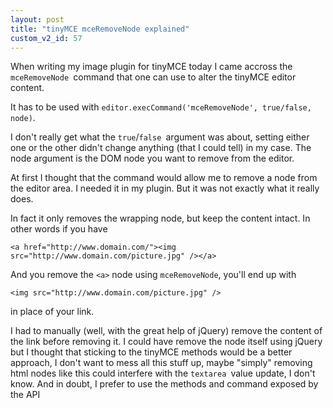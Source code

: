 ```yaml
---
layout: post
title: "tinyMCE mceRemoveNode explained"
custom_v2_id: 57
---
```


<p>When writing my image plugin for tinyMCE today I came accross the <code>mceRemoveNode </code>command that one can use to alter the tinyMCE editor content.</p>
<p>It has to be used with <code>editor.execCommand('mceRemoveNode', true/false, node)</code>.</p>
<p>I don't really get what the <code>true</code>/<code>false </code>argument was about, setting either one or the other didn't change anything (that I could tell) in my case. The node argument is the DOM node you want to remove from the editor.</p>
<p>At first I thought that the command would allow me to remove a node from the editor area. I needed it in my plugin. But it was not exactly what it really does.</p>
<p>In fact it only removes the wrapping node, but keep the content intact. In other words if you have</p>
<pre lang="html"><code lang="html">&lt;a href="http://www.domain.com/"&gt;&lt;img src="http://www.domain.com/picture.jpg" /&gt;&lt;/a&gt;</code></pre>
<p>And you remove the <code>&lt;a&gt;</code> node using <code>mceRemoveNode</code>, you'll end up with</p>
<pre lang="html"><code lang="html">&lt;img src="http://www.domain.com/picture.jpg" /&gt;</code></pre>
<p>in place of your link.</p>
<p>I had to manually (well, with the great help of jQuery) remove the content of the link before removing it. I could have remove the node itself using jQuery but I thought that sticking to the tinyMCE methods would be a better approach, I don't want to mess all this stuff up, maybe "simply" removing html nodes like this could interfere with the <code>textarea </code>value update, I don't know. And in doubt, I prefer to use the methods and command exposed by the API</p>